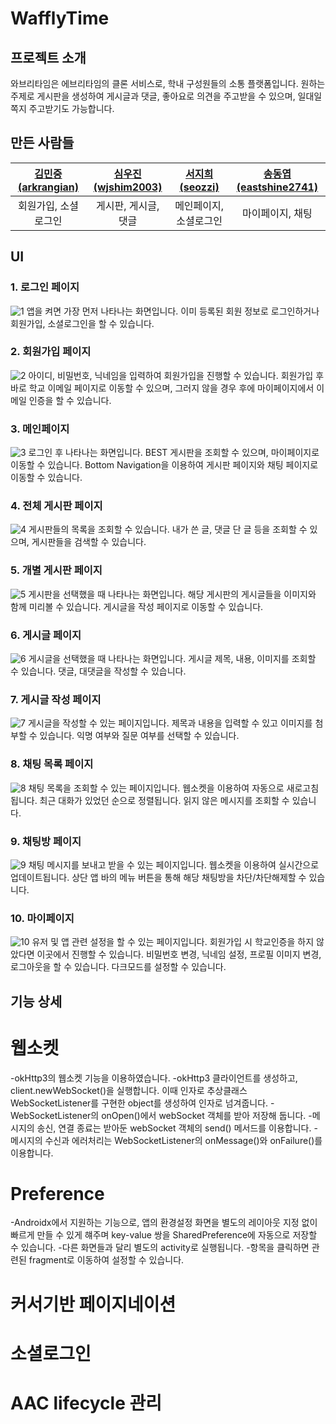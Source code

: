 # WafflyTime
## 프로젝트 소개
와브리타임은 에브리타임의 클론 서비스로, 학내 구성원들의 소통 플랫폼입니다. 원하는 주제로 게시판을 생성하여 게시글과 댓글, 좋아요로 의견을 주고받을 수 있으며, 일대일 쪽지 주고받기도 가능합니다.
## 만든 사람들
| [김민중(arkrangian)](https://github.com/arkrangian) | [심우진(wjshim2003)](https://github.com/wjshim2003) | [서지희(seozzi)](https://github.com/seozzi) | [송동엽(eastshine2741)](https://github.com/eastshine2741) |
|:------------------------------------------------:|:------------------------------------------------:|:----------------------------------------:|:------------------------------------------------------:|
|                   회원가입, 소셜로그인                    |                   게시판, 게시글, 댓글                   |               메인페이지, 소셜로그인               |                       마이페이지, 채팅                        |

## UI
### 1. 로그인 페이지
![1](https://user-images.githubusercontent.com/68140623/216771867-deb6607a-9f63-457f-86cc-7e848c0d1046.jpg)
앱을 켜면 가장 먼저 나타나는 화면입니다. 이미 등록된 회원 정보로 로그인하거나 회원가입, 소셜로그인을 할 수 있습니다.
### 2. 회원가입 페이지
![2](https://user-images.githubusercontent.com/68140623/216771909-9994d2aa-3812-4363-bffd-f3a01676509e.jpg)
아이디, 비밀번호, 닉네임을 입력하여 회원가입을 진행할 수 있습니다. 회원가입 후 바로 학교 이메일 페이지로 이동할 수 있으며, 그러지 않을 경우 후에 마이페이지에서 이메일 인증을 할 수 있습니다.
### 3. 메인페이지
![3](https://user-images.githubusercontent.com/68140623/216771910-ca8a7089-2f88-4141-8166-bb8d9f736acd.jpg)
로그인 후 나타나는 화면입니다. BEST 게시판을 조회할 수 있으며, 마이페이지로 이동할 수 있습니다. Bottom Navigation을 이용하여 게시판 페이지와 채팅 페이지로 이동할 수 있습니다.
### 4. 전체 게시판 페이지
![4](https://user-images.githubusercontent.com/68140623/216771911-f88690f9-ec1d-4e76-b0c1-d41eb093b957.jpg)
게시판들의 목록을 조회할 수 있습니다. 내가 쓴 글, 댓글 단 글 등을 조회할 수 있으며, 게시판들을 검색할 수 있습니다.
### 5. 개별 게시판 페이지
![5](https://user-images.githubusercontent.com/68140623/216771912-32dc33be-2aaa-4fcd-aee6-39822793378b.jpg)
게시판을 선택했을 때 나타나는 화면입니다. 해당 게시판의 게시글들을 이미지와 함께 미리볼 수 있습니다. 게시글을 작성 페이지로 이동할 수 있습니다.
### 6. 게시글 페이지
![6](https://user-images.githubusercontent.com/68140623/216771915-cb5256e1-6925-48b6-a712-83de145cc4d1.jpg)
게시글을 선택했을 때 나타나는 화면입니다. 게시글 제목, 내용, 이미지를 조회할 수 있습니다. 댓글, 대댓글을 작성할 수 있습니다.
### 7. 게시글 작성 페이지
![7](https://user-images.githubusercontent.com/68140623/216771917-09700eda-98fd-4e3a-b109-77d24a917eec.jpg)
게시글을 작성할 수 있는 페이지입니다. 제목과 내용을 입력할 수 있고 이미지를 첨부할 수 있습니다. 익명 여부와 질문 여부를 선택할 수 있습니다.
### 8. 채팅 목록 페이지
![8](https://user-images.githubusercontent.com/68140623/216771919-fe5447d4-16dd-4494-8fc5-f90fb214b9ef.jpg)
채팅 목록을 조회할 수 있는 페이지입니다. 웹소켓을 이용하여 자동으로 새로고침됩니다. 최근 대화가 있었던 순으로 정렬됩니다. 읽지 않은 메시지를 조회할 수 있습니다.
### 9. 채팅방 페이지
![9](https://user-images.githubusercontent.com/68140623/216771922-cb8fd750-525a-41f5-b73e-f8cb59fd7983.jpg)
채팅 메시지를 보내고 받을 수 있는 페이지입니다. 웹소켓을 이용하여 실시간으로 업데이트됩니다. 상단 앱 바의 메뉴 버튼을 통해 해당 채팅방을 차단/차단해제할 수 있습니다.
### 10. 마이페이지
![10](https://user-images.githubusercontent.com/68140623/216771924-7ada74e1-f823-4345-8c23-ece744d3c659.jpg)
유저 및 앱 관련 설정을 할 수 있는 페이지입니다. 회원가입 시 학교인증을 하지 않았다면 이곳에서 진행할 수 있습니다. 비밀번호 변경, 닉네임 설정, 프로필 이미지 변경, 로그아웃을 할 수 있습니다. 다크모드를 설정할 수 있습니다.
## 기능 상세
# 웹소켓
-okHttp3의 웹소켓 기능을 이용하였습니다.
-okHttp3 클라이언트를 생성하고, client.newWebSocket()을 실행합니다. 이때 인자로 추상클래스 WebSocketListener를 구현한 object를 생성하여 인자로 넘겨줍니다.
-WebSocketListener의 onOpen()에서 webSocket 객체를 받아 저장해 둡니다.
-메시지의 송신, 연결 종료는 받아둔 webSocket 객체의 send() 메서드를 이용합니다.
-메시지의 수신과 에러처리는 WebSocketListener의 onMessage()와 onFailure()를 이용합니다.
# Preference
-Androidx에서 지원하는 기능으로, 앱의 환경설정 화면을 별도의 레이아웃 지정 없이 빠르게 만들 수 있게 햬주며 key-value 쌍을 SharedPreference에 자동으로 저장할 수 있습니다.
-다른 화면들과 달리 별도의 activity로 실행됩니다.
-항목을 클릭하면 관련된 fragment로 이동하여 설정할 수 있습니다.
# 커서기반 페이지네이션
# 소셜로그인
# AAC lifecycle 관리
